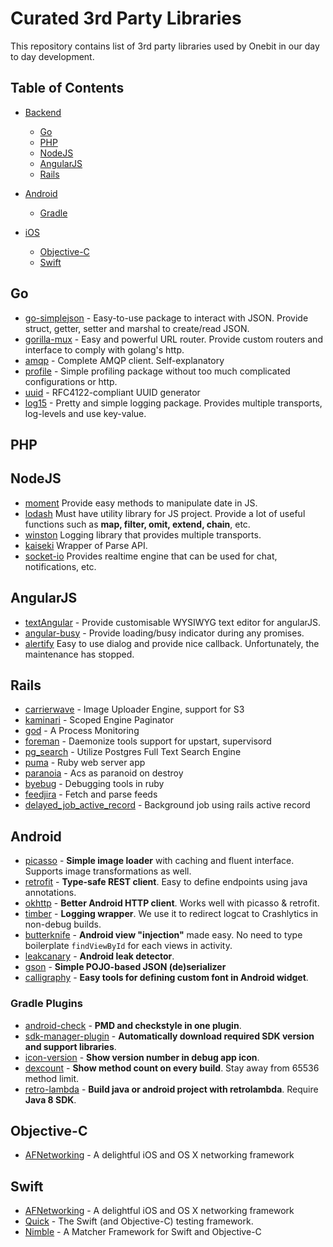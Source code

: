 # Curated 3rd Party Libraries

This repository contains list of 3rd party libraries used by Onebit in our day to day development.

## Table of Contents

- [Backend]()
	- [Go](#goto-go)
	- [PHP](#goto-php)
	- [NodeJS](#goto-nodejs)
	- [AngularJS](#goto-angularjs)
  - [Rails](#goto-rails)

- [Android](#goto-android)
	- [Gradle](#goto-gradle)

- [iOS]()
	- [Objective-C](#goto-objc)
	- [Swift](#goto-swift)


## <a name="goto-go"></a>Go
* [go-simplejson](https://github.com/bitly/go-simplejson) - Easy-to-use package to interact with JSON. Provide struct, getter, setter and marshal to create/read JSON.
* [gorilla-mux](https://github.com/gorilla/mux) - Easy and powerful URL router. Provide custom routers and interface to comply with golang's http.
* [amqp](https://github.com/streadway/amqp) - Complete AMQP client. Self-explanatory
* [profile](https://github.com/davecheney/profile) - Simple profiling package without too much complicated configurations or http.
* [uuid](https://github.com/twinj/uuid) - RFC4122-compliant UUID generator
* [log15](https://gopkg.in/inconshreveable/log15.v2) - Pretty and simple logging package. Provides multiple transports, log-levels and use key-value.

## <a name="goto-php"></a>PHP


## <a name="goto-nodejs"></a>NodeJS
* [moment](http://momentjs.com) Provide easy methods to manipulate date in JS.
* [lodash](https://lodash.com/) Must have utility library for JS project. Provide a lot of useful functions such as  **map, filter, omit, extend, chain**, etc.
* [winston](https://www.npmjs.com/package/winston) Logging library that provides multiple transports.
* [kaiseki](https://www.npmjs.com/package/kaiseki) Wrapper of Parse API.
* [socket-io](https://www.npmjs.com/package/socket.io) Provides realtime engine that can be used for chat, notifications, etc.


## <a name="goto-angularjs"></a>AngularJS
* [textAngular](https://github.com/fraywing/textAngular) - Provide customisable WYSIWYG text editor for angularJS.
* [angular-busy](https://github.com/cgross/angular-busy) - Provide loading/busy indicator during any promises.
* [alertify](http://fabien-d.github.io/alertify.js/) Easy to use dialog and provide nice callback. Unfortunately, the maintenance has stopped.



## <a name="goto-rails"></a>Rails
* [carrierwave](https://github.com/carrierwaveuploader/carrierwave) - Image Uploader Engine, support for S3
* [kaminari](https://github.com/amatsuda/kaminari) - Scoped Engine Paginator
* [god](http://godrb.com/) - A Process Monitoring
* [foreman](https://github.com/ddollar/foreman) - Daemonize tools support for upstart, supervisord
* [pg_search](https://github.com/Casecommons/pg_search) - Utilize Postgres Full Text Search Engine
* [puma](http://puma.io/) - Ruby web server app
* [paranoia](https://github.com/radar/paranoia) - Acs as paranoid on destroy
* [byebug](https://github.com/deivid-rodriguez/byebug) - Debugging tools in ruby
* [feedjira](https://github.com/feedjira/feedjira) - Fetch and parse feeds
* [delayed_job_active_record](https://github.com/collectiveidea/delayed_job_active_record) - Background job using rails active record

## <a name="goto-android"></a>Android

* [picasso](http://square.github.io/picasso/) - **Simple image loader** with caching and fluent interface. Supports image transformations as well.
* [retrofit](http://square.github.io/retrofit/) - **Type-safe REST client**. Easy to define endpoints using java annotations.
* [okhttp](http://square.github.io/okhttp/) - **Better Android HTTP client**. Works well with picasso & retrofit.
* [timber](https://github.com/JakeWharton/timber) - **Logging wrapper**. We use it to redirect logcat to Crashlytics in non-debug builds.
* [butterknife](http://jakewharton.github.io/butterknife/) - **Android view "injection"** made easy. No need to type boilerplate `findViewById` for each views in activity.
* [leakcanary](https://github.com/square/leakcanary) - **Android leak detector**.
* [gson](https://github.com/google/gson) - **Simple POJO-based JSON (de)serializer**
* [calligraphy](https://github.com/chrisjenx/Calligraphy) - **Easy tools for defining custom font in Android widget**.

### <a name="goto-gradle"></a>Gradle Plugins

* [android-check](https://github.com/noveogroup/android-check) - **PMD and checkstyle in one plugin**.
* [sdk-manager-plugin](https://github.com/JakeWharton/sdk-manager-plugin) - **Automatically download required SDK version and support libraries**.
* [icon-version](https://github.com/akonior/icon-version) - **Show version number in debug app icon**.
* [dexcount](https://github.com/KeepSafe/dexcount-gradle-plugin) - **Show method count on every build**. Stay away from 65536 method limit.
* [retro-lambda](https://github.com/evant/gradle-retrolambda) - **Build java or android project with retrolambda**. Require **Java 8 SDK**.

## <a name="goto-objc"></a>Objective-C

* [AFNetworking](https://github.com/AFNetworking/AFNetworking) - A delightful iOS and OS X networking framework

## <a name="goto-swift"></a>Swift

* [AFNetworking](https://github.com/AFNetworking/AFNetworking) - A delightful iOS and OS X networking framework
* [Quick](https://github.com/Quick/Quick) - The Swift (and Objective-C) testing framework.
* [Nimble](https://github.com/Quick/Nimble) - A Matcher Framework for Swift and Objective-C
